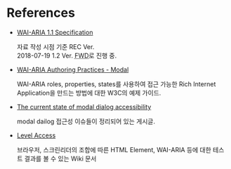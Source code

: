 # References

- [WAI-ARIA 1.1 Specification](https://www.w3.org/TR/wai-aria-1.1/)

  자료 작성 시점 기준 REC Ver. <br>
  <time>2018-07-19</time> 1.2 Ver. <abbr title="First Working Draft">FWD</abbr>로 진행 중.

- [WAI-ARIA Authoring Practices - Modal](https://www.w3.org/TR/wai-aria-practices-1.1/#dialog_modal)

  WAI-ARIA roles, properties, states를 사용하여 접근 가능한 Rich Internet Application을 만드는 방법에 대한
  W3C의 예제 가이드.

- [The current state of modal dialog accessibility](https://developer.paciellogroup.com/blog/2018/06/the-current-state-of-modal-dialog-accessibility/)

  modal dailog 접근성 이슈들이 정리되어 있는 게시글.

- [Level Access](https://labs.levelaccess.com/index.php/Main_Page)

  브라우저, 스크린리더의 조합에 따른 HTML Element, WAI-ARIA 등에 대한 테스트 결과를 볼 수 있는 Wiki 문서